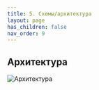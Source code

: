 ```yaml
---
title: 5. Схемы/архитектура
layout: page
has_children: false
nav_order: 9
---
```

## Архитектура
![Архитектура](/highload-ecommerce/assets/images/fullscheme.png)

